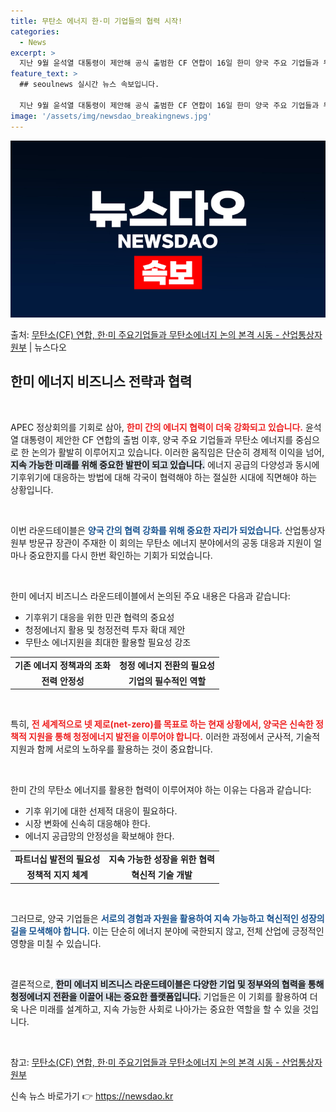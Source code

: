 ```yaml
---
title: 무탄소 에너지 한·미 기업들의 협력 시작!
categories:
  - News
excerpt: >
  지난 9월 윤석열 대통령이 제안해 공식 출범한 CF 연합이 16일 한미 양국 주요 기업들과 무탄소 에너지를 …
feature_text: >
  ## seoulnews 실시간 뉴스 속보입니다.

  지난 9월 윤석열 대통령이 제안해 공식 출범한 CF 연합이 16일 한미 양국 주요 기업들과 무탄소 에너지를 …
image: '/assets/img/newsdao_breakingnews.jpg'
---
```


![뉴스다오 속보](/assets/img/newsdao_breakingnews.jpg)

<p>출처: <a href="https://newsdao.kr/2557" rel="dofollow">무탄소(CF) 연합, 한·미 주요기업들과 무탄소에너지 논의 본격 시동 - 산업통상자원부</a> | 뉴스다오</p>

<h2 data-ke-size="size26">한미 에너지 비즈니스 전략과 협력</h2>

<p data-ke-size="size16">&nbsp;</p>

APEC 정상회의를 기회로 삼아, <b><span style="color: #ee2323;">한미 간의 에너지 협력이 더욱 강화되고 있습니다.</span></b> 윤석열 대통령이 제안한 CF 연합의 출범 이후, 양국 주요 기업들과 무탄소 에너지를 중심으로 한 논의가 활발히 이루어지고 있습니다. 이러한 움직임은 단순히 경제적 이익을 넘어, <b><span style="background-color: #21538527;">지속 가능한 미래를 위해 중요한 발판이 되고 있습니다.</span></b> 에너지 공급의 다양성과 동시에 기후위기에 대응하는 방법에 대해 각국이 협력해야 하는 절실한 시대에 직면해야 하는 상황입니다. 

<p data-ke-size="size16">&nbsp;</p>

이번 라운드테이블은 <b><span style="color: #1a5490;">양국 간의 협력 강화를 위해 중요한 자리가 되었습니다.</span></b> 산업통상자원부 방문규 장관이 주재한 이 회의는 무탄소 에너지 분야에서의 공동 대응과 지원이 얼마나 중요한지를 다시 한번 확인하는 기회가 되었습니다. 

<p data-ke-size="size16">&nbsp;</p>

한미 에너지 비즈니스 라운드테이블에서 논의된 주요 내용은 다음과 같습니다:

<ul>
  <li>기후위기 대응을 위한 민관 협력의 중요성</li>
  <li>청정에너지 활용 및 청정전력 투자 확대 제안</li>
  <li>무탄소 에너지원을 최대한 활용할 필요성 강조</li>
</ul>

<table>
  <tr>
    <td style="text-align: center; height: 17px;"><b>기존 에너지 정책과의 조화</b></td>
    <td style="text-align: center; height: 17px;"><b>청정 에너지 전환의 필요성</b></td>
  </tr>
  <tr>
    <td style="text-align: center; height: 17px;"><b>전력 안정성</b></td>
    <td style="text-align: center; height: 17px;"><b>기업의 필수적인 역할</b></td>
  </tr>
</table>

<p data-ke-size="size16">&nbsp;</p>

특히, <b><span style="color: #ee2323;">전 세계적으로 넷 제로(net-zero)를 목표로 하는 현재 상황에서, 양국은 신속한 정책적 지원을 통해 청정에너지 발전을 이루어야 합니다.</span></b> 이러한 과정에서 군사적, 기술적 지원과 함께 서로의 노하우를 활용하는 것이 중요합니다. 

<p data-ke-size="size16">&nbsp;</p>

한미 간의 무탄소 에너지를 활용한 협력이 이루어져야 하는 이유는 다음과 같습니다:

<ul>
  <li>기후 위기에 대한 선제적 대응이 필요하다.</li>
  <li>시장 변화에 신속히 대응해야 한다.</li>
  <li>에너지 공급망의 안정성을 확보해야 한다.</li>
</ul>

<table>
  <tr>
    <td style="text-align: center; height: 17px;"><b>파트너십 발전의 필요성</b></td>
    <td style="text-align: center; height: 17px;"><b>지속 가능한 성장을 위한 협력</b></td>
  </tr>
  <tr>
    <td style="text-align: center; height: 17px;"><b>정책적 지지 체계</b></td>
    <td style="text-align: center; height: 17px;"><b>혁신적 기술 개발</b></td>
  </tr>
</table>

<p data-ke-size="size16">&nbsp;</p>

그러므로, 양국 기업들은 <b><span style="color: #1a5490;">서로의 경험과 자원을 활용하여 지속 가능하고 혁신적인 성장의 길을 모색해야 합니다.</span></b> 이는 단순히 에너지 분야에 국한되지 않고, 전체 산업에 긍정적인 영향을 미칠 수 있습니다. 

<p data-ke-size="size16">&nbsp;</p>

결론적으로, <b><span style="background-color: #21538527;">한미 에너지 비즈니스 라운드테이블은 다양한 기업 및 정부와의 협력을 통해 청정에너지 전환을 이끌어 내는 중요한 플랫폼입니다.</span></b> 기업들은 이 기회를 활용하여 더욱 나은 미래를 설계하고, 지속 가능한 사회로 나아가는 중요한 역할을 할 수 있을 것입니다. 

<p data-ke-size="size16">&nbsp;</p>

참고: <a href="https://newsdao.kr/2557" target="_blank">무탄소(CF) 연합, 한·미 주요기업들과 무탄소에너지 논의 본격 시동 - 산업통상자원부</a> 

신속 뉴스 바로가기 👉 <a href="https://newsdao.kr" rel="dofollow">https://newsdao.kr</a>



